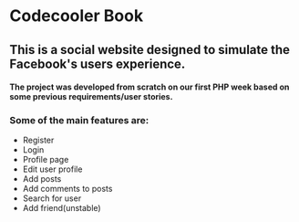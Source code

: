 # Codecooler Book
## This is a social website designed to simulate the Facebook's users experience.
#### The project was developed from scratch on our first PHP week based on some previous requirements/user stories.
### Some of the main features are:
* Register 
* Login 
* Profile page 
* Edit user profile 
* Add posts 
* Add comments to posts 
* Search for user
* Add friend(unstable)
